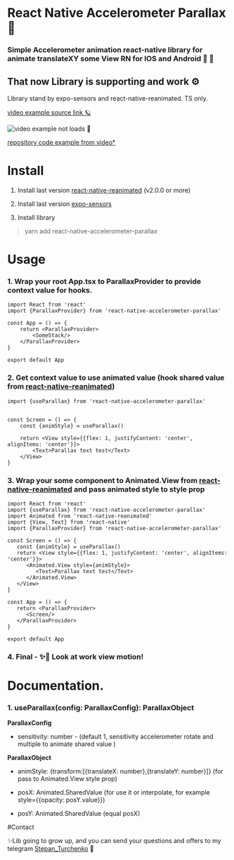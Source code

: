 # React Native Accelerometer Parallax 🍻

### Simple Accelerometer animation react-native library for animate translateXY some View RN for IOS and Android 🍎 🤖

## That now Library is supporting and work ⚙️

Library stand by expo-sensors and react-native-reanimated. TS only.

[video example source link 🪐]( https://interhub.github.io/source/parallax-lib.gif )

![video example not loads 🤖]( https://interhub.github.io/source/parallax-lib.gif  )

[repository code example from video*](https://github.com/interhub/rn-examples/tree/master/examples/AccelerometerLib)

# Install

1. Install last version [react-native-reanimated](https://github.com/software-mansion/react-native-reanimated) (v2.0.0
   or more)

2. Install last version [expo-sensors](https://docs.expo.io/versions/latest/sdk/sensors)

3. Install library

> yarn add react-native-accelerometer-parallax

# Usage

### 1. Wrap your root App.tsx to ParallaxProvider to provide context value for hooks.

```tsx
import React from 'react'
import {ParallaxProvider} from 'react-native-accelerometer-parallax'

const App = () => {
    return <ParallaxProvider>
        <SomeStack/> 
    </ParallaxProvider>
}

export default App

```

### 2. Get context value to use animated value (hook shared value from [react-native-reanimated](https://github.com/software-mansion/react-native-reanimated))

```tsx
import {useParallax} from 'react-native-accelerometer-parallax'


const Screen = () => {
    const {animStyle} = useParallax()

    return <View style={{flex: 1, justifyContent: 'center', alignItems: 'center'}}>
        <Text>Parallax text test</Text>
    </View>
}

```

### 3. Wrap your some component to Animated.View from [react-native-reanimated](https://github.com/software-mansion/react-native-reanimated) and pass animated style to style prop

```tsx 
import React from 'react'
import {useParallax} from 'react-native-accelerometer-parallax'
import Animated from 'react-native-reanimated'
import {View, Text} from 'react-native'
import {ParallaxProvider} from 'react-native-accelerometer-parallax'

const Screen = () => {
   const {animStyle} = useParallax()
   return <View style={{flex: 1, justifyContent: 'center', alignItems: 'center'}}>
      <Animated.View style={animStyle}>
         <Text>Parallax text test</Text>
      </Animated.View>
   </View>
}

const App = () => {
   return <ParallaxProvider>
      <Screen/>
   </ParallaxProvider>
}

export default App

```

### 4. Final - ✨📲 Look at work view motion!

# Documentation.

### 1. useParallax(config: **ParallaxConfig**): **ParallaxObject**

**ParallaxConfig**

- sensitivity: number - (default 1, sensitivity accelerometer rotate and multiple to animate shared value )

**ParallaxObject**

- animStyle: {transform:[{translateX: number},{translateY: number}]} (for pass to Animated.View style prop)

- posX: Animated.SharedValue<number> (for use it or interpolate, for example style={{opacity: posY.value}})

- posY: Animated.SharedValue<number> (equal posX)


#Contact

✨Lib going to grow up, and you can send your questions and offers to my telegram [Stepan_Turchenko](https://telegram.me/Stepan_Turchenko) 🛬

